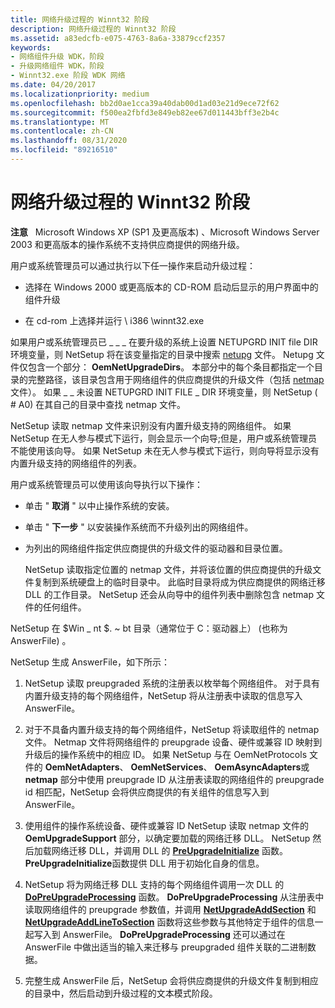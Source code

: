 ```yaml
---
title: 网络升级过程的 Winnt32 阶段
description: 网络升级过程的 Winnt32 阶段
ms.assetid: a83edcfb-e075-4763-8a6a-33879ccf2357
keywords:
- 网络组件升级 WDK，阶段
- 升级网络组件 WDK，阶段
- Winnt32.exe 阶段 WDK 网络
ms.date: 04/20/2017
ms.localizationpriority: medium
ms.openlocfilehash: bb2d0ae1cca39a40dab00d1ad03e21d9ece72f62
ms.sourcegitcommit: f500ea2fbfd3e849eb82ee67d011443bff3e2b4c
ms.translationtype: MT
ms.contentlocale: zh-CN
ms.lasthandoff: 08/31/2020
ms.locfileid: "89216510"
---
```

# <a name="winnt32-phase-of-the-network-upgrade-process"></a>网络升级过程的 Winnt32 阶段





**注意**   Microsoft Windows XP (SP1 及更高版本) 、Microsoft Windows Server 2003 和更高版本的操作系统不支持供应商提供的网络升级。

 

用户或系统管理员可以通过执行以下任一操作来启动升级过程：

-   选择在 Windows 2000 或更高版本的 CD-ROM 启动后显示的用户界面中的组件升级

-   在 cd-rom 上选择并运行 \\ i386 \\winnt32.exe

如果用户或系统管理员已 \_ \_ \_ 在要升级的系统上设置 NETUPGRD INIT file DIR 环境变量，则 NetSetup 将在该变量指定的目录中搜索 [netupg](creating-a-netupg-inf-file.md) 文件。 Netupg 文件仅包含一个部分： **OemNetUpgradeDirs**。 本部分中的每个条目都指定一个目录的完整路径，该目录包含用于网络组件的供应商提供的升级文件（包括 [netmap](creating-a-netmap-inf-file.md) 文件）。 如果 \_ \_ 未设置 NETUPGRD INIT FILE \_ DIR 环境变量，则 NetSetup ( # A0) 在其自己的目录中查找 netmap 文件。

NetSetup 读取 netmap 文件来识别没有内置升级支持的网络组件。 如果 NetSetup 在无人参与模式下运行，则会显示一个向导;但是，用户或系统管理员不能使用该向导。 如果 NetSetup 未在无人参与模式下运行，则向导将显示没有内置升级支持的网络组件的列表。

用户或系统管理员可以使用该向导执行以下操作：

-   单击 " **取消** " 以中止操作系统的安装。

-   单击 " **下一步** " 以安装操作系统而不升级列出的网络组件。

-   为列出的网络组件指定供应商提供的升级文件的驱动器和目录位置。

    NetSetup 读取指定位置的 netmap 文件，并将该位置的供应商提供的升级文件复制到系统硬盘上的临时目录中。 此临时目录将成为供应商提供的网络迁移 DLL 的工作目录。 NetSetup 还会从向导中的组件列表中删除包含 netmap 文件的任何组件。

NetSetup 在 $Win \_ nt $. ~ bt 目录（通常位于 C：驱动器上） (也称为 AnswerFile) 。

NetSetup 生成 AnswerFile，如下所示：

1.  NetSetup 读取 preupgraded 系统的注册表以枚举每个网络组件。 对于具有内置升级支持的每个网络组件，NetSetup 将从注册表中读取的信息写入 AnswerFile。

2.  对于不具备内置升级支持的每个网络组件，NetSetup 将读取组件的 netmap 文件。 Netmap 文件将网络组件的 preupgrade 设备、硬件或兼容 ID 映射到升级后的操作系统中的相应 ID。 如果 NetSetup 与在 OemNetProtocols 文件的 **OemNetAdapters**、 **OemNetServices**、 **OemAsyncAdapters**或 **netmap** 部分中使用 preupgrade ID 从注册表读取的网络组件的 preupgrade id 相匹配，NetSetup 会将供应商提供的有关组件的信息写入到 AnswerFile。

3.  使用组件的操作系统设备、硬件或兼容 ID NetSetup 读取 netmap 文件的 **OemUpgradeSupport** 部分，以确定要加载的网络迁移 DLL。 NetSetup 然后加载网络迁移 DLL，并调用 DLL 的 [**PreUpgradeInitialize**](/previous-versions/windows/hardware/network/ff562439(v=vs.85)) 函数。 **PreUpgradeInitialize**函数提供 DLL 用于初始化自身的信息。

4.  NetSetup 将为网络迁移 DLL 支持的每个网络组件调用一次 DLL 的 [**DoPreUpgradeProcessing**](/previous-versions/windows/hardware/network/ff545634(v=vs.85)) 函数。 **DoPreUpgradeProcessing** 从注册表中读取网络组件的 preupgrade 参数值，并调用 [**NetUpgradeAddSection**](/previous-versions/windows/hardware/network/ff559063(v=vs.85)) 和 [**NetUpgradeAddLineToSection**](/previous-versions/windows/hardware/network/ff559059(v=vs.85)) 函数将这些参数与其他特定于组件的信息一起写入到 AnswerFile。 **DoPreUpgradeProcessing** 还可以通过在 AnswerFile 中做出适当的输入来迁移与 preupgraded 组件关联的二进制数据。

5.  完整生成 AnswerFile 后，NetSetup 会将供应商提供的升级文件复制到相应的目录中，然后启动到升级过程的文本模式阶段。

 

